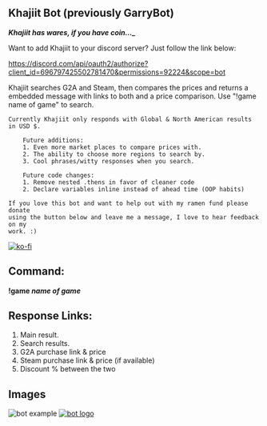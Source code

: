 ## Khajiit Bot (previously GarryBot)

***Khajiit has wares, if you have coin..._***


Want to add Khajiit to your discord server? 
Just follow the link below:

https://discord.com/api/oauth2/authorize?client_id=696797425502781470&permissions=92224&scope=bot

Khajiit searches G2A and Steam, then compares the prices and returns a embedded message with links to both and a price comparison. Use "!game name of game" to search.

	Currently Khajiit only responds with Global & North American results in USD $. 
		
		Future additions:
		1. Even more market places to compare prices with.
		2. The ability to choose more regions to search by.
		3. Cool phrases/witty responses when you search.
	
		Future code changes:
		1. Remove nested .thens in favor of cleaner code
		2. Declare variables inline instead of ahead time (OOP habits)
	
	If you love this bot and want to help out with my ramen fund please donate
	using the button below and leave me a message, I love to hear feedback on my
	work. :)
[![ko-fi](https://www.ko-fi.com/img/githubbutton_sm.svg)](https://ko-fi.com/L3L01PGZ3)
	 
## Command:

 **!game *name of game***
 
## Response Links:
 1. Main result.
 2. Search results.
 3. G2A purchase link & price
 4. Steam purchase link & price (if available)
 5. Discount % between the two

## Images
![bot example](https://i.imgur.com/mPQVfXc.png)
[![bot logo](https://i.imgur.com/ZJCKkPt.png)](https://milan-frederic.wixsite.com/milan)

